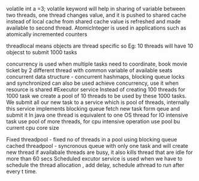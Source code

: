 volatile int a =3;
volatile keyword will help in sharing of variable between two threads, one thread changes value, and it is pushed to shared cache instead of local cache
from shared cache value is refreshed and made available to second thread.
AtomicInteger is used in applications such as atomically incremented counters

threadlocal means objects are thread specific so Eg: 10 threads will have 10 objecst to submit 1000 tasks

concurrency is used when multiple tasks need to coordinate, book movie ticket by 2 different thread with common variable of available seats
concurrent data structure - concurrent hashmaps, blocking queue
locks and synchronized can also be used achieve concurrency, use it when resource is shared
#Executor service
Instead of creating 100 threads for 1000 task we create a pool of 10 threads to be used by these 1000 tasks.
We submit all our new task to a service which is pool of threads, internally this service implements blocking queue
fetch new task form qeue and submit it
In java one thread is equivalent to one OS thread
for IO intensive task use pool of more threads, for cpu intensive operation use pool bu current cpu core size

Fixed threadpool - fixed no of threads in a pool using blocking queue
cached threadpool - syncronous queue with only one task and will create new thread if availabale threads are busy, it also kills thread that are idle for more than 60 secs
Scheduled excutor service is used when we have to schedule the thread allocation , add delay, schedule athread to run after every t time.



